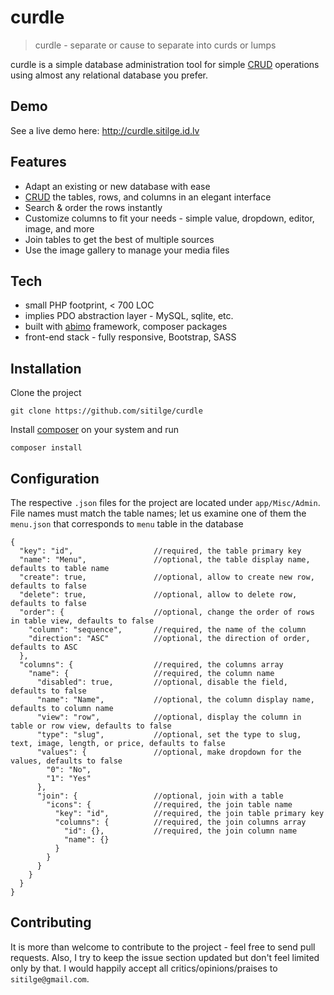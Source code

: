 # curdle

> curdle - separate or cause to separate into curds or lumps

curdle is a simple database administration tool for simple [CRUD] operations using almost any relational database you prefer.

## Demo

See a live demo here: http://curdle.sitilge.id.lv

## Features

- Adapt an existing or new database with ease
- [CRUD] the tables, rows, and columns in an elegant interface
- Search & order the rows instantly
- Customize columns to fit your needs - simple value, dropdown, editor, image, and more
- Join tables to get the best of multiple sources
- Use the image gallery to manage your media files

## Tech

- small PHP footprint, < 700 LOC
- implies PDO abstraction layer - MySQL, sqlite, etc.
- built with [abimo] framework, composer packages
- front-end stack - fully responsive, Bootstrap, SASS

## Installation

Clone the project
```
git clone https://github.com/sitilge/curdle
```
Install [composer] on your system and run
```
composer install
```

## Configuration

The respective ```.json``` files for the project are located under ```app/Misc/Admin```. File names must match the table names; let us examine one of them the ```menu.json``` that corresponds to ```menu``` table in the database
```
{
  "key": "id",                  //required, the table primary key
  "name": "Menu",               //optional, the table display name, defaults to table name
  "create": true,               //optional, allow to create new row, defaults to false
  "delete": true,               //optional, allow to delete row, defaults to false
  "order": {                    //optional, change the order of rows in table view, defaults to false
    "column": "sequence",       //required, the name of the column
    "direction": "ASC"          //optional, the direction of order, defaults to ASC
  },
  "columns": {                  //required, the columns array
    "name": {                   //required, the column name
      "disabled": true,         //optional, disable the field, defaults to false
      "name": "Name",           //optional, the column display name, defaults to column name
      "view": "row",            //optional, display the column in table or row view, defaults to false
      "type": "slug",           //optional, set the type to slug, text, image, length, or price, defaults to false
      "values": {               //optional, make dropdown for the values, defaults to false
        "0": "No",
        "1": "Yes"
      },
      "join": {                 //optional, join with a table
        "icons": {              //required, the join table name
          "key": "id",          //required, the join table primary key
          "columns": {          //required, the join columns array
            "id": {},           //required, the join column name
            "name": {}
          }
        }
      }
    }
  }
}
```

## Contributing

It is more than welcome to contribute to the project - feel free to send pull requests. Also, I try to keep the issue section updated but don't feel limited only by that. I would happily accept all critics/opinions/praises to ```sitilge@gmail.com```.

[CRUD]: <https://en.wikipedia.org/wiki/Create,_read,_update_and_delete>
[composer]: <https://getcomposer.org/download/>
[abimo]: <https://github.com/sitilge/abimo>
